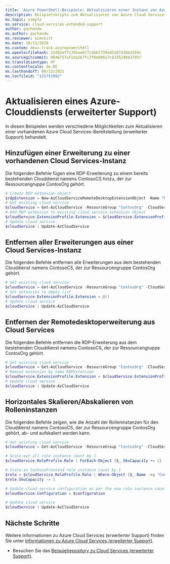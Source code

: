 ```yaml
---
title: 'Azure PowerShell-Beispiele: Aktualisieren einer Instanz von Azure Cloud Services (erweiterter Support)'
description: Beispielskripts zum Aktualisieren von Azure Cloud Services-Bereitstellungen (erweiterter Support)
ms.topic: sample
ms.service: cloud-services-extended-support
author: gachandw
ms.author: gachandw
ms.reviewer: mimckitt
ms.date: 10/13/2020
ms.custom: devx-track-azurepowershell
ms.openlocfilehash: 22d02ef7c395ae6f7cdbbf739ed5107436bd169c
ms.sourcegitcommit: 0046757af1da267fc2f0e88617c633524883795f
ms.translationtype: HT
ms.contentlocale: de-DE
ms.lasthandoff: 08/13/2021
ms.locfileid: "121751092"
---
```

# <a name="update-an-azure-cloud-service-extended-support"></a>Aktualisieren eines Azure-Clouddiensts (erweiterter Support)

In diesen Beispielen werden verschiedene Möglichkeiten zum Aktualisieren einer vorhandenen Azure Cloud Services-Bereitstellung (erweiterter Support) behandelt.

## <a name="add-an-extension-to-existing-cloud-service"></a>Hinzufügen einer Erweiterung zu einer vorhandenen Cloud Services-Instanz
Die folgenden Befehle fügen eine RDP-Erweiterung zu einem bereits bestehenden Clouddienst namens ContosoCS hinzu, der zur Ressourcengruppe ContosOrg gehört.
```powershell
# Create RDP extension object
$rdpExtension = New-AzCloudServiceRemoteDesktopExtensionObject -Name "RDPExtension" -Credential $credential -Expiration $expiration -TypeHandlerVersion "1.2.1"
# Get existing cloud service
$cloudService = Get-AzCloudService -ResourceGroup "ContosOrg" -CloudServiceName "ContosoCS"
# Add RDP extension to existing cloud service extension object
$cloudService.ExtensionProfile.Extension = $cloudService.ExtensionProfile.Extension + $rdpExtension
# Update cloud service
$cloudService | Update-AzCloudService
```

## <a name="remove-all-extensions-from-a-cloud-service"></a>Entfernen aller Erweiterungen aus einer Cloud Services-Instanz
Die folgenden Befehle entfernen alle Erweiterungen aus dem bestehenden Clouddienst namens ContosoCS, der zur Ressourcengruppe ContosOrg gehört.
```powershell
# Get existing cloud service
$cloudService = Get-AzCloudService -ResourceGroup "ContosOrg" -CloudServiceName "ContosoCS"
# Set extension to empty list
$cloudService.ExtensionProfile.Extension = @()
# Update cloud service
$cloudService | Update-AzCloudService
```

## <a name="remove-the-remote-desktop-extension-from-cloud-service"></a>Entfernen der Remotedesktoperweiterung aus Cloud Services
Die folgenden Befehle entfernen die RDP-Erweiterung aus dem bestehenden Clouddienst namens ContosoCS, der zur Ressourcengruppe ContosOrg gehört.
```powershell
# Get existing cloud service
$cloudService = Get-AzCloudService -ResourceGroup "ContosOrg" -CloudServiceName "ContosoCS"
# Remove extension by name RDPExtension
$cloudService.ExtensionProfile.Extension = $cloudService.ExtensionProfile.Extension | Where-Object { $_.Name -ne "RDPExtension" }
# Update cloud service
$cloudService | Update-AzCloudService
```

## <a name="scale-out--scale-in-role-instances"></a>Horizontales Skalieren/Abskalieren von Rolleninstanzen
Die folgenden Befehle zeigen, wie die Anzahl der Rolleninstanzen für den Clouddienst namens ContosoCS, der zur Ressourcengruppe ContosOrg gehört, ab- und aufskaliert werden kann.
```powershell
# Get existing cloud service
$cloudService = Get-AzCloudService -ResourceGroup "ContosOrg" -CloudServiceName "ContosoCS"

# Scale-out all role instance count by 1
$cloudService.RoleProfile.Role | ForEach-Object {$_.SkuCapacity += 1}

# Scale-in ContosoFrontend role instance count by 1
$role = $cloudService.RoleProfile.Role | Where-Object {$_.Name -eq "ContosoFrontend"}
$role.SkuCapacity -= 1

# Update cloud service configuration as per the new role instance count
$cloudService.Configuration = $configuration

# Update cloud service
$cloudService | Update-AzCloudService
```

## <a name="next-steps"></a>Nächste Schritte
Weitere Informationen zu Azure Cloud Services (erweiterter Support) finden Sie unter [Informationen zu Azure Cloud Services (erweiterter Support)](overview.md).
- Besuchen Sie das [Beispielrepository zu Cloud Services (erweiterter Support)](https://github.com/Azure-Samples/cloud-services-extended-support).
